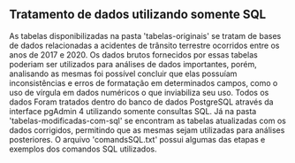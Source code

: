 ## Tratamento de dados utilizando somente SQL

As tabelas disponibilizadas na pasta 'tabelas-originais' se tratam de bases de dados relacionadas a acidentes de trânsito terrestre ocorridos entre os anos de 2017 e 2020. Os dados brutos fornecidos por essas tabelas poderiam ser utilizados para análises de dados importantes, porém, analisando as mesmas foi possível concluir que elas possuíam inconsistências e erros de formatação em determinados campos, como o uso de vírgula em dados numéricos o que inviabiliza seu uso. 
Todos os dados Foram tratados dentro do banco de dados PostgreSQL através da interface pgAdmin 4 utilizando somente consultas SQL. Já na pasta 'tabelas-modificadas-com-sql' se encontram as tabelas atualizadas com os dados corrigidos, permitindo que as mesmas sejam utilizadas para análises posteriores. O arquivo 'comandsSQL.txt' possui algumas das etapas e exemplos dos comandos SQL utilizados.
